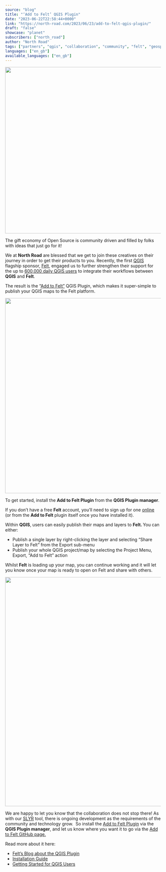 ```yaml
---
source: "blog"
title: "‘Add to Felt’ QGIS Plugin"
date: "2023-06-22T22:58:44+0000"
link: "https://north-road.com/2023/06/23/add-to-felt-qgis-plugin/"
draft: "false"
showcase: "planet"
subscribers: ["north_road"]
author: "North Road"
tags: ["partners", "qgis", "collaboration", "community", "felt", "geospatial", "integration", "plugins", "qgis", "sponsors"]
languages: ["en_gb"]
available_languages: ["en_gb"]
---
```


<p><img alt="" class="alignnone size-large wp-image-212558" height="538" src="https://north-road.com/wp-content/uploads/2023/06/Q_F-1024x538.jpeg" width="1024" /></p>
<p>The gift economy of Open Source is community driven and filled by folks with ideas that just go for it!</p>
<p>We at <strong>North Road</strong> are blessed that we get to join these creatives on their journey in order to get their products to you. Recently, the first <a href="https://www.qgis.org/">QGIS</a> flagship sponsor, <a href="https://felt.com/product">Felt</a>, engaged us to further strengthen their support for the up to <a href="https://feed.qgis.org/metabase/public/dashboard/df81071d-4c75-45b8-a698-97b8649d7228">600,000 daily QGIS users</a> to integrate their workflows between <strong>QGIS</strong> and <strong>Felt</strong>.</p>
<p>The result is the &#8220;<a href="https://plugins.qgis.org/plugins/felt/">Add to Felt&#8221;</a> QGIS Plugin, which makes it super-simple to publish your QGIS maps to the Felt platform.</p>
<p><img alt="" class="alignnone size-large wp-image-212556" height="631" src="https://north-road.com/wp-content/uploads/2023/06/felt_blog_image_fromQ-1024x631.jpg" width="1024" /></p>
<p>To get started, install the <strong>Add to Felt Plugin</strong> from the <strong>QGIS Plugin manager</strong>.</p>
<p>If you don&#8217;t have a free <strong>Felt</strong> account, you&#8217;ll need to sign up for one <a href="https://felt.com/signup">online</a> (or from the <strong>Add to Felt</strong> plugin itself once you have installed it).</p>
<p>Within <strong>QGIS</strong>, users can easily publish their maps and layers to <strong>Felt. </strong>You can either:</p>
<ul>
<li>Publish a single layer by right-clicking the layer and selecting &#8220;Share Layer to Felt&#8221; from the Export sub-menu</li>
<li>Publish your whole QGIS project/map by selecting the Project Menu, Export, &#8220;Add to Felt&#8221; action</li>
</ul>
<p>Whilst <strong>Felt</strong> is loading up your map, you can continue working and it will let you know once your map is ready to open on Felt and share with others.</p>
<p><img alt="" class="alignnone size-large wp-image-212557" height="741" src="https://north-road.com/wp-content/uploads/2023/06/felt_blog_image_inF-1024x741.jpg" width="1024" /></p>
<p>We are happy to let you know that the collaboration does not stop there! As with our <a href="https://north-road.com/slyr/">SLYR</a> tool, there is ongoing development as the requirements of the community and technology grow.  So install the <a href="https://plugins.qgis.org/plugins/felt/">Add to Felt Plugin</a> via the <strong>QGIS Plugin manager</strong>, and let us know where you want it to go via the <a href="https://github.com/felt/qgis-plugin/issues">Add to Felt GitHub page.</a></p>
<p>Read more about it here:</p>
<ul>
<li><a href="https://felt.com/blog/qgis-plugin-and-felt-api">Felt&#8217;s Blog about the QGIS Plugin</a></li>
<li><a href="https://feltmaps.notion.site/Using-The-Add-To-Felt-QGIS-Plugin-cda366f83d5f47ecb63b45de749b0c3c">Installation Guide</a></li>
<li><a href="https://feltmaps.notion.site/Getting-Started-For-QGIS-Users-c3147f78cbdd49b493261e17bc30536c">Getting Started for QGIS Users</a></li>
</ul>
<div class="supsystic-social-sharing supsystic-social-sharing-package-flat supsystic-social-sharing-hide-on-homepage supsystic-social-sharing-spacing supsystic-social-sharing-content supsystic-social-sharing-content-align-left" style="font-size: 0.7em!important; display: none;"><a class="social-sharing-button sharer-flat sharer-flat-1 counter-standard without-counter twitter" href="https://twitter.com/share?url=https%3A%2F%2Fnorth-road.com%2F2023%2F06%2F23%2Fadd-to-felt-qgis-plugin%2F&amp;text=%26%238216%3BAdd+to+Felt%26%238217%3B+QGIS+Plugin" rel="nofollow" target="_blank" title="Twitter"><i class="fa-ssbs fa-ssbs-fw fa-ssbs-twitter"></i><div class="counter-wrap standard"><span class="counter">0</span></div></a><a class="social-sharing-button sharer-flat sharer-flat-1 counter-standard without-counter linkedin" href="https://www.linkedin.com/shareArticle?mini=true&amp;title=%26%238216%3BAdd+to+Felt%26%238217%3B+QGIS+Plugin&amp;url=https%3A%2F%2Fnorth-road.com%2F2023%2F06%2F23%2Fadd-to-felt-qgis-plugin%2F" rel="nofollow" target="_blank" title="Linkedin"><i class="fa-ssbs fa-ssbs-fw fa-ssbs-linkedin"></i><div class="counter-wrap standard"><span class="counter">0</span></div></a><a class="social-sharing-button sharer-flat sharer-flat-1 counter-standard without-counter facebook" href="http://www.facebook.com/sharer.php?u=https%3A%2F%2Fnorth-road.com%2F2023%2F06%2F23%2Fadd-to-felt-qgis-plugin%2F" rel="nofollow" target="_blank" title="Facebook"><i class="fa-ssbs fa-ssbs-fw fa-ssbs-facebook"></i><div class="counter-wrap standard"><span class="counter">0</span></div></a></div>
